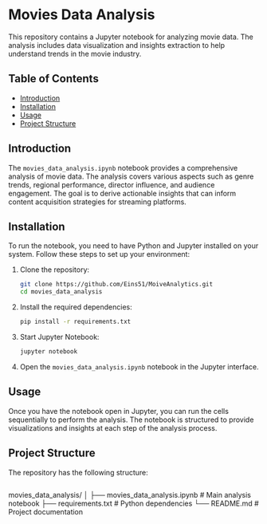 # Movies Data Analysis

This repository contains a Jupyter notebook for analyzing movie data. The analysis includes data visualization and insights extraction to help understand trends in the movie industry.

## Table of Contents

- [Introduction](#introduction)
- [Installation](#installation)
- [Usage](#usage)
- [Project Structure](#project-structure)

## Introduction

The `movies_data_analysis.ipynb` notebook provides a comprehensive analysis of movie data. The analysis covers various aspects such as genre trends, regional performance, director influence, and audience engagement. The goal is to derive actionable insights that can inform content acquisition strategies for streaming platforms.

## Installation

To run the notebook, you need to have Python and Jupyter installed on your system. Follow these steps to set up your environment:

1. Clone the repository:
    ```sh
    git clone https://github.com/Eins51/MoiveAnalytics.git
    cd movies_data_analysis
    ```

2. Install the required dependencies:
    ```sh
    pip install -r requirements.txt
    ```

3. Start Jupyter Notebook:
    ```sh
    jupyter notebook
    ```

5. Open the `movies_data_analysis.ipynb` notebook in the Jupyter interface.

## Usage

Once you have the notebook open in Jupyter, you can run the cells sequentially to perform the analysis. The notebook is structured to provide visualizations and insights at each step of the analysis process.

## Project Structure

The repository has the following structure:

```markdown
```
movies_data_analysis/
│
├── movies_data_analysis.ipynb  # Main analysis notebook
├── requirements.txt            # Python dependencies
└── README.md                   # Project documentation
```
```
